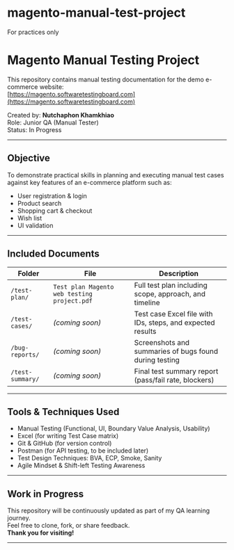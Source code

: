 # magento-manual-test-project
For practices only

#  Magento Manual Testing Project

This repository contains manual testing documentation for the demo e-commerce website:  
 [https://magento.softwaretestingboard.com](https://magento.softwaretestingboard.com)

Created by: **Nutchaphon Khamkhiao**  
Role: Junior QA (Manual Tester)  
Status: In Progress

---

##  Objective

To demonstrate practical skills in planning and executing manual test cases against key features of an e-commerce platform such as:

- User registration & login  
- Product search  
- Shopping cart & checkout  
- Wish list  
- UI validation

---

##  Included Documents

| Folder | File | Description |
|--------|------|-------------|
| `/test-plan/` | `Test plan Magento web testing project.pdf` | Full test plan including scope, approach, and timeline |
| `/test-cases/` | *(coming soon)* | Test case Excel file with IDs, steps, and expected results |
| `/bug-reports/` | *(coming soon)* | Screenshots and summaries of bugs found during testing |
| `/test-summary/` | *(coming soon)* | Final test summary report (pass/fail rate, blockers) |

---

##  Tools & Techniques Used

- Manual Testing (Functional, UI, Boundary Value Analysis, Usability)
- Excel (for writing Test Case matrix)
- Git & GitHub (for version control)
- Postman (for API testing, to be included later)
- Test Design Techniques: BVA, ECP, Smoke, Sanity
- Agile Mindset & Shift-left Testing Awareness

---

##  Work in Progress

This repository will be continuously updated as part of my QA learning journey.  
Feel free to clone, fork, or share feedback.  
**Thank you for visiting!**

---
